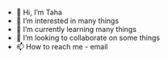 - 👋 Hi, I’m Taha
- 👀 I’m interested in many things
- 🌱 I’m currently learning many things
- 💞️ I’m looking to collaborate on some things
- 📫 How to reach me - email
